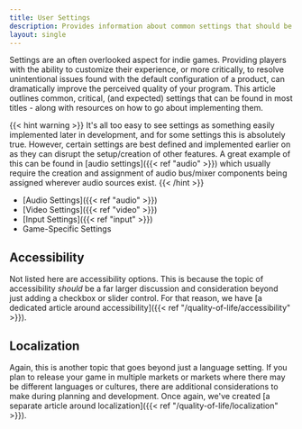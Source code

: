 ```yaml
---
title: User Settings
description: Provides information about common settings that should be implemented for games.
layout: single
---
```


Settings are an often overlooked aspect for indie games. Providing players with the ability to customize their experience, or more critically, to resolve unintentional issues found with the default configuration of a product, can dramatically improve the perceived quality of your program. This article outlines common, critical, (and expected) settings that can be found in most titles - along with resources on how to go about implementing them.

{{< hint warning >}}
It's all too easy to see settings as something easily implemented later in development, and for some settings this is absolutely true. However, certain settings are best defined and implemented earlier on as they can disrupt the setup/creation of other features. A great example of this can be found in [audio settings]({{< ref "audio" >}}) which usually require the creation and assignment of audio bus/mixer components being assigned wherever audio sources exist.
{{< /hint >}}

- [Audio Settings]({{< ref "audio" >}})
- [Video Settings]({{< ref "video" >}})
- [Input Settings]({{< ref "input" >}})
- Game-Specific Settings

## Accessibility

Not listed here are accessibility options. This is because the topic of accessibility _should_ be a far larger discussion and consideration beyond just adding a checkbox or slider control. For that reason, we have [a dedicated article around accessibility]({{< ref "/quality-of-life/accessibility" >}}).

## Localization

Again, this is another topic that goes beyond just a language setting. If you plan to release your game in multiple markets or markets where there may be different languages or cultures, there are additional considerations to make during planning and development. Once again, we've created [a separate article around localization]({{< ref "/quality-of-life/localization" >}}).
